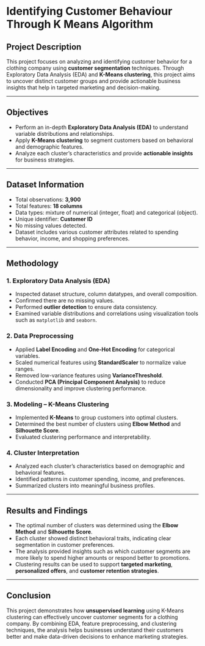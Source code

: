 # Identifying Customer Behaviour Through K Means Algorithm

## Project Description
This project focuses on analyzing and identifying customer behavior for a clothing company using **customer segmentation** techniques. Through Exploratory Data Analysis (EDA) and **K-Means clustering**, this project aims to uncover distinct customer groups and provide actionable business insights that help in targeted marketing and decision-making.

---

## Objectives
- Perform an in-depth **Exploratory Data Analysis (EDA)** to understand variable distributions and relationships.  
- Apply **K-Means clustering** to segment customers based on behavioral and demographic features.  
- Analyze each cluster’s characteristics and provide **actionable insights** for business strategies.

---

## Dataset Information
- Total observations: **3,900**  
- Total features: **18 columns**  
- Data types: mixture of numerical (integer, float) and categorical (object).  
- Unique identifier: **Customer ID**  
- No missing values detected.  
- Dataset includes various customer attributes related to spending behavior, income, and shopping preferences.

---

## Methodology

### 1. Exploratory Data Analysis (EDA)
- Inspected dataset structure, column datatypes, and overall composition.  
- Confirmed there are no missing values.  
- Performed **outlier detection** to ensure data consistency.  
- Examined variable distributions and correlations using visualization tools such as `matplotlib` and `seaborn`.

### 2. Data Preprocessing
- Applied **Label Encoding** and **One-Hot Encoding** for categorical variables.  
- Scaled numerical features using **StandardScaler** to normalize value ranges.  
- Removed low-variance features using **VarianceThreshold**.  
- Conducted **PCA (Principal Component Analysis)** to reduce dimensionality and improve clustering performance.

### 3. Modeling – K-Means Clustering
- Implemented **K-Means** to group customers into optimal clusters.  
- Determined the best number of clusters using **Elbow Method** and **Silhouette Score**.  
- Evaluated clustering performance and interpretability.

### 4. Cluster Interpretation
- Analyzed each cluster’s characteristics based on demographic and behavioral features.  
- Identified patterns in customer spending, income, and preferences.  
- Summarized clusters into meaningful business profiles.

---

## Results and Findings
- The optimal number of clusters was determined using the **Elbow Method** and **Silhouette Score**.  
- Each cluster showed distinct behavioral traits, indicating clear segmentation in customer preferences.  
- The analysis provided insights such as which customer segments are more likely to spend higher amounts or respond better to promotions.  
- Clustering results can be used to support **targeted marketing**, **personalized offers**, and **customer retention strategies**.

---

## Conclusion
This project demonstrates how **unsupervised learning** using K-Means clustering can effectively uncover customer segments for a clothing company. By combining EDA, feature preprocessing, and clustering techniques, the analysis helps businesses understand their customers better and make data-driven decisions to enhance marketing strategies.
